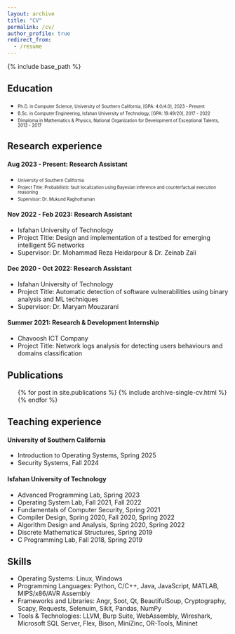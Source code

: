 ```yaml
---
layout: archive
title: "CV"
permalink: /cv/
author_profile: true
redirect_from:
  - /resume
---
```


{% include base_path %}



## Education
* <div style="font-size: 0.7em;">Ph.D. in Computer Science, University of Southern California, [GPA: 4.0/4.0], 2023 - Present</div>
* <div style="font-size: 0.7em;">B.Sc. in Computer Engineering, Isfahan University of Technology, [GPA: 19.49/20], 2017 - 2022</div>
* <div style="font-size: 0.7em;">Dimploma in Mathematics & Physics, National Organization for Development of Exceptional Talents, 2013 - 2017</div>

## Research experience
#### Aug 2023 - Present: Research Assistant
  * <div style="font-size: 0.7em;">University of Southern California</div>
  * <div style="font-size: 0.7em;">Project Title: Probabilistic fault localization using Bayesian inference and counterfactual execution reasoning</div>
  * <div style="font-size: 0.7em;">Supervisor: Dr. Mukund Raghothaman</div>

#### Nov 2022 - Feb 2023: Research Assistant
  * Isfahan University of Technology
  * Project Title: Design and implementation of a testbed for emerging intelligent 5G networks
  * Supervisor: Dr. Mohammad Reza Heidarpour & Dr. Zeinab Zali

#### Dec 2020 - Oct 2022: Research Assistant
  * Isfahan University of Technology
  * Project Title: Automatic detection of software vulnerabilities using binary analysis and ML techniques
  * Supervisor: Dr. Maryam Mouzarani

#### Summer 2021: Research & Development Internship
  * Chavoosh ICT Company
  * Project Title: Network logs analysis for detecting users behaviours and domains classification

## Publications
  <ul>{% for post in site.publications %}
    {% include archive-single-cv.html %}
  {% endfor %}</ul>
  
## Teaching experience
#### University of Southern California
  * Introduction to Operating Systems, Spring 2025
  * Security Systems, Fall 2024

#### Isfahan University of Technology
  * Advanced Programming Lab, Spring 2023
  * Operating System Lab, Fall 2021, Fall 2022
  * Fundamentals of Computer Security, Spring 2021
  * Compiler Design, Spring 2020, Fall 2020, Spring 2022
  * Algorithm Design and Analysis, Spring 2020, Spring 2022
  * Discrete Mathematical Structures, Spring 2019
  * C Programming Lab, Fall 2018, Spring 2019
  
## Skills
* Operating Systems: Linux, Windows
* Programming Languages: Python, C/C++, Java, JavaScript, MATLAB, MIPS/x86/AVR Assembly
* Frameworks and Libraries: Angr, Soot, Qt, BeautifulSoup, Cryptography, Scapy, Requests, Selenuim, Sikit, Pandas, NumPy
* Tools & Technologies: LLVM, Burp Suite, WebAssembly, Wireshark, Microsoft SQL Server, Flex, Bison, MiniZinc, OR-Tools, Mininet

